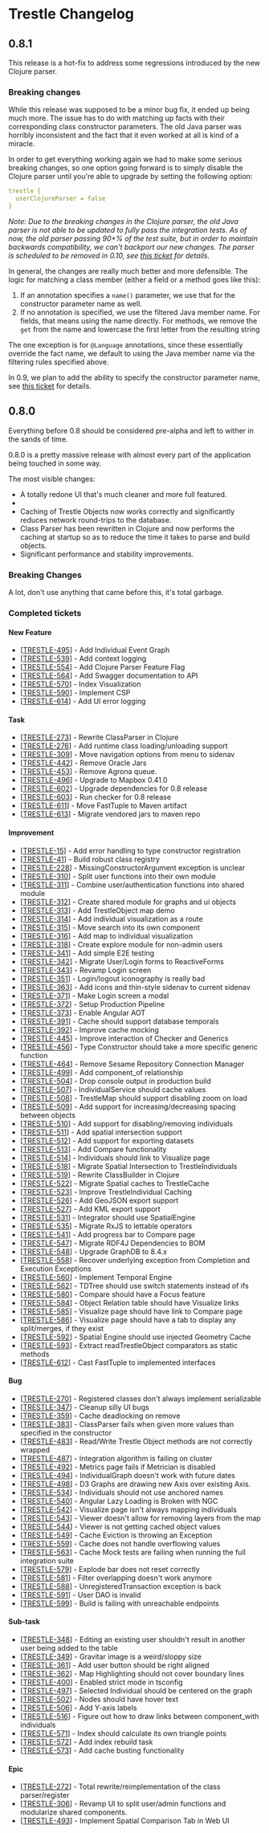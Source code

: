 # Trestle Changelog


## 0.8.1

This release is a hot-fix to address some regressions introduced by the new Clojure parser.

### Breaking changes

While this release was supposed to be a minor bug fix, it ended up being much more.
The issue has to do with matching up facts with their corresponding class constructor parameters.
The old Java parser was horribly inconsistent and the fact that it even worked at all is kind of a miracle.

In order to get everything working again we had to make some serious breaking changes, 
so one option going forward is to simply disable the Clojure parser until you're able to upgrade by setting the following option: 

```yaml
trestle {
  userClojureParser = false
}
```

_Note: Due to the breaking changes in the Clojure parser, 
the old Java parser is not able to be updated to fully pass the integration tests.
As of now, the old parser passing 90+% of the test suite, 
but in order to maintain backwards compatibility, we can't backport our new changes.
The parser is scheduled to be removed in 0.10, see [this ticket](https://development.nickrobison.com:2096/jira/browse/TRESTLE-653) for details._  

In general, the changes are really much better and more defensible. 
The logic for matching a class member (either a field or a method goes like this):

1. If an annotation specifies a `name()` parameter, we use that for the constructor parameter name as well.
2. If no annotation is specified, we use the filtered Java member name. 
For fields, that means using the name directly. For methods, we remove the `get` from the name and lowercase the first letter from the resulting string

The one exception is for `@Language` annotations, since these essentially override the fact name, 
we default to using the Java member name via the filtering rules specified above.

In 0.9, we plan to add the ability to specify the constructor parameter name, see [this ticket](https://development.nickrobison.com:2096/jira/browse/TRESTLE-654) for details.

## 0.8.0

Everything before 0.8 should be considered pre-alpha and left to wither in the sands of time.

0.8.0 is a pretty massive release with almost every part of the application being touched in some way.

The most visible changes:

* A totally redone UI that's much cleaner and more full featured.
* 
* Caching of Trestle Objects now works correctly and significantly reduces network round-trips to the database.
* Class Parser has been rewritten in Clojure and now performs the caching at startup so as to reduce the time it takes to parse and build objects.
* Significant performance and stability improvements.

### Breaking Changes

A lot, don't use anything that came before this, it's total garbage. 

### Completed tickets
    
<h4>        New Feature
</h4>
<ul>
<li>[<a href='https://development.nickrobison.com:2096/jira/browse/TRESTLE-495'>TRESTLE-495</a>] -         Add Individual Event Graph
</li>
<li>[<a href='https://development.nickrobison.com:2096/jira/browse/TRESTLE-539'>TRESTLE-539</a>] -         Add context logging
</li>
<li>[<a href='https://development.nickrobison.com:2096/jira/browse/TRESTLE-554'>TRESTLE-554</a>] -         Add Clojure Parser Feature Flag
</li>
<li>[<a href='https://development.nickrobison.com:2096/jira/browse/TRESTLE-564'>TRESTLE-564</a>] -         Add Swagger documentation to API
</li>
<li>[<a href='https://development.nickrobison.com:2096/jira/browse/TRESTLE-570'>TRESTLE-570</a>] -         Index Visualization
</li>
<li>[<a href='https://development.nickrobison.com:2096/jira/browse/TRESTLE-590'>TRESTLE-590</a>] -         Implement CSP
</li>
<li>[<a href='https://development.nickrobison.com:2096/jira/browse/TRESTLE-614'>TRESTLE-614</a>] -         Add UI error logging
</li>
</ul>
    
<h4>        Task
</h4>
<ul>
<li>[<a href='https://development.nickrobison.com:2096/jira/browse/TRESTLE-273'>TRESTLE-273</a>] -         Rewrite ClassParser in Clojure
</li>
<li>[<a href='https://development.nickrobison.com:2096/jira/browse/TRESTLE-276'>TRESTLE-276</a>] -         Add runtime class loading/unloading support
</li>
<li>[<a href='https://development.nickrobison.com:2096/jira/browse/TRESTLE-309'>TRESTLE-309</a>] -         Move navigation options from menu to sidenav
</li>
<li>[<a href='https://development.nickrobison.com:2096/jira/browse/TRESTLE-442'>TRESTLE-442</a>] -         Remove Oracle Jars
</li>
<li>[<a href='https://development.nickrobison.com:2096/jira/browse/TRESTLE-453'>TRESTLE-453</a>] -         Remove Agrona queue.
</li>
<li>[<a href='https://development.nickrobison.com:2096/jira/browse/TRESTLE-496'>TRESTLE-496</a>] -         Upgrade to Mapbox 0.41.0
</li>
<li>[<a href='https://development.nickrobison.com:2096/jira/browse/TRESTLE-602'>TRESTLE-602</a>] -         Upgrade dependencies for 0.8 release
</li>
<li>[<a href='https://development.nickrobison.com:2096/jira/browse/TRESTLE-603'>TRESTLE-603</a>] -         Run checker for 0.8 release
</li>
<li>[<a href='https://development.nickrobison.com:2096/jira/browse/TRESTLE-611'>TRESTLE-611</a>] -         Move FastTuple to Maven artifact
</li>
<li>[<a href='https://development.nickrobison.com:2096/jira/browse/TRESTLE-613'>TRESTLE-613</a>] -         Migrate vendored jars to maven repo
</li>
</ul>
    
<h4>        Improvement
</h4>
<ul>
<li>[<a href='https://development.nickrobison.com:2096/jira/browse/TRESTLE-15'>TRESTLE-15</a>] -         Add error handling to type constructor registration
</li>
<li>[<a href='https://development.nickrobison.com:2096/jira/browse/TRESTLE-41'>TRESTLE-41</a>] -         Build robust class registry
</li>
<li>[<a href='https://development.nickrobison.com:2096/jira/browse/TRESTLE-228'>TRESTLE-228</a>] -         MissingConstructorArgument exception is unclear
</li>
<li>[<a href='https://development.nickrobison.com:2096/jira/browse/TRESTLE-310'>TRESTLE-310</a>] -         Split user functions into their own module
</li>
<li>[<a href='https://development.nickrobison.com:2096/jira/browse/TRESTLE-311'>TRESTLE-311</a>] -         Combine user/authentication functions into shared module
</li>
<li>[<a href='https://development.nickrobison.com:2096/jira/browse/TRESTLE-312'>TRESTLE-312</a>] -         Create shared module for graphs and ui objects
</li>
<li>[<a href='https://development.nickrobison.com:2096/jira/browse/TRESTLE-313'>TRESTLE-313</a>] -         Add TrestleObject map demo
</li>
<li>[<a href='https://development.nickrobison.com:2096/jira/browse/TRESTLE-314'>TRESTLE-314</a>] -         Add individual visualization as a route
</li>
<li>[<a href='https://development.nickrobison.com:2096/jira/browse/TRESTLE-315'>TRESTLE-315</a>] -         Move search into its own component
</li>
<li>[<a href='https://development.nickrobison.com:2096/jira/browse/TRESTLE-316'>TRESTLE-316</a>] -         Add map to individual visualization
</li>
<li>[<a href='https://development.nickrobison.com:2096/jira/browse/TRESTLE-318'>TRESTLE-318</a>] -         Create explore module for non-admin users
</li>
<li>[<a href='https://development.nickrobison.com:2096/jira/browse/TRESTLE-341'>TRESTLE-341</a>] -         Add simple E2E testing
</li>
<li>[<a href='https://development.nickrobison.com:2096/jira/browse/TRESTLE-342'>TRESTLE-342</a>] -         Migrate User/Login forms to ReactiveForms
</li>
<li>[<a href='https://development.nickrobison.com:2096/jira/browse/TRESTLE-343'>TRESTLE-343</a>] -         Revamp Login screen
</li>
<li>[<a href='https://development.nickrobison.com:2096/jira/browse/TRESTLE-351'>TRESTLE-351</a>] -         Login/logout iconography is really bad
</li>
<li>[<a href='https://development.nickrobison.com:2096/jira/browse/TRESTLE-363'>TRESTLE-363</a>] -         Add icons and thin-style sidenav to current sidenav
</li>
<li>[<a href='https://development.nickrobison.com:2096/jira/browse/TRESTLE-371'>TRESTLE-371</a>] -         Make Login screen a modal
</li>
<li>[<a href='https://development.nickrobison.com:2096/jira/browse/TRESTLE-372'>TRESTLE-372</a>] -         Setup Production Pipeline
</li>
<li>[<a href='https://development.nickrobison.com:2096/jira/browse/TRESTLE-373'>TRESTLE-373</a>] -         Enable Angular AOT
</li>
<li>[<a href='https://development.nickrobison.com:2096/jira/browse/TRESTLE-391'>TRESTLE-391</a>] -         Cache should support database temporals
</li>
<li>[<a href='https://development.nickrobison.com:2096/jira/browse/TRESTLE-392'>TRESTLE-392</a>] -         Improve cache mocking
</li>
<li>[<a href='https://development.nickrobison.com:2096/jira/browse/TRESTLE-445'>TRESTLE-445</a>] -         Improve interaction of Checker and Generics
</li>
<li>[<a href='https://development.nickrobison.com:2096/jira/browse/TRESTLE-456'>TRESTLE-456</a>] -         Type Constructor should take a more specific generic function
</li>
<li>[<a href='https://development.nickrobison.com:2096/jira/browse/TRESTLE-464'>TRESTLE-464</a>] -         Remove Sesame Repository Connection Manager
</li>
<li>[<a href='https://development.nickrobison.com:2096/jira/browse/TRESTLE-499'>TRESTLE-499</a>] -         Add component_of relationship
</li>
<li>[<a href='https://development.nickrobison.com:2096/jira/browse/TRESTLE-504'>TRESTLE-504</a>] -         Drop console output in production build
</li>
<li>[<a href='https://development.nickrobison.com:2096/jira/browse/TRESTLE-507'>TRESTLE-507</a>] -         IndividualService should cache values
</li>
<li>[<a href='https://development.nickrobison.com:2096/jira/browse/TRESTLE-508'>TRESTLE-508</a>] -         TrestleMap should support disabling zoom on load
</li>
<li>[<a href='https://development.nickrobison.com:2096/jira/browse/TRESTLE-509'>TRESTLE-509</a>] -         Add support for increasing/decreasing spacing between objects
</li>
<li>[<a href='https://development.nickrobison.com:2096/jira/browse/TRESTLE-510'>TRESTLE-510</a>] -         Add support for disabling/removing individuals
</li>
<li>[<a href='https://development.nickrobison.com:2096/jira/browse/TRESTLE-511'>TRESTLE-511</a>] -         Add spatial intersection support
</li>
<li>[<a href='https://development.nickrobison.com:2096/jira/browse/TRESTLE-512'>TRESTLE-512</a>] -         Add support for exporting datasets
</li>
<li>[<a href='https://development.nickrobison.com:2096/jira/browse/TRESTLE-513'>TRESTLE-513</a>] -         Add Compare functionality
</li>
<li>[<a href='https://development.nickrobison.com:2096/jira/browse/TRESTLE-514'>TRESTLE-514</a>] -         Individuals should link to Visualize page
</li>
<li>[<a href='https://development.nickrobison.com:2096/jira/browse/TRESTLE-518'>TRESTLE-518</a>] -         Migrate Spatial Intersection to TrestleIndividuals
</li>
<li>[<a href='https://development.nickrobison.com:2096/jira/browse/TRESTLE-519'>TRESTLE-519</a>] -         Rewrite ClassBuilder in Clojure
</li>
<li>[<a href='https://development.nickrobison.com:2096/jira/browse/TRESTLE-522'>TRESTLE-522</a>] -         Migrate Spatial caches to TrestleCache
</li>
<li>[<a href='https://development.nickrobison.com:2096/jira/browse/TRESTLE-523'>TRESTLE-523</a>] -         Improve TrestleIndividual Caching
</li>
<li>[<a href='https://development.nickrobison.com:2096/jira/browse/TRESTLE-526'>TRESTLE-526</a>] -         Add GeoJSON export support
</li>
<li>[<a href='https://development.nickrobison.com:2096/jira/browse/TRESTLE-527'>TRESTLE-527</a>] -         Add KML export support
</li>
<li>[<a href='https://development.nickrobison.com:2096/jira/browse/TRESTLE-531'>TRESTLE-531</a>] -         Integrator should use SpatialEngine
</li>
<li>[<a href='https://development.nickrobison.com:2096/jira/browse/TRESTLE-535'>TRESTLE-535</a>] -         Migrate RxJS to lettable operators
</li>
<li>[<a href='https://development.nickrobison.com:2096/jira/browse/TRESTLE-541'>TRESTLE-541</a>] -         Add progress bar to Compare page
</li>
<li>[<a href='https://development.nickrobison.com:2096/jira/browse/TRESTLE-547'>TRESTLE-547</a>] -         Migrate RDF4J Dependencies to BOM
</li>
<li>[<a href='https://development.nickrobison.com:2096/jira/browse/TRESTLE-548'>TRESTLE-548</a>] -         Upgrade GraphDB to 8.4.x
</li>
<li>[<a href='https://development.nickrobison.com:2096/jira/browse/TRESTLE-558'>TRESTLE-558</a>] -         Recover underlying exception from Completion and Execution Exceptions
</li>
<li>[<a href='https://development.nickrobison.com:2096/jira/browse/TRESTLE-560'>TRESTLE-560</a>] -         Implement Temporal Engine
</li>
<li>[<a href='https://development.nickrobison.com:2096/jira/browse/TRESTLE-562'>TRESTLE-562</a>] -         TDTree should use switch statements instead of ifs
</li>
<li>[<a href='https://development.nickrobison.com:2096/jira/browse/TRESTLE-580'>TRESTLE-580</a>] -         Compare should have a Focus feature
</li>
<li>[<a href='https://development.nickrobison.com:2096/jira/browse/TRESTLE-584'>TRESTLE-584</a>] -         Object Relation table should have Visualize links
</li>
<li>[<a href='https://development.nickrobison.com:2096/jira/browse/TRESTLE-585'>TRESTLE-585</a>] -         Visualize page should have link to Compare page
</li>
<li>[<a href='https://development.nickrobison.com:2096/jira/browse/TRESTLE-586'>TRESTLE-586</a>] -         Visualize page should have a tab to display any split/merges, if they exist
</li>
<li>[<a href='https://development.nickrobison.com:2096/jira/browse/TRESTLE-592'>TRESTLE-592</a>] -         Spatial Engine should use injected Geometry Cache
</li>
<li>[<a href='https://development.nickrobison.com:2096/jira/browse/TRESTLE-593'>TRESTLE-593</a>] -         Extract readTrestleObject comparators as static methods 
</li>
<li>[<a href='https://development.nickrobison.com:2096/jira/browse/TRESTLE-612'>TRESTLE-612</a>] -         Cast FastTuple to implemented interfaces
</li>
</ul>
    
<h4>        Bug
</h4>
<ul>
<li>[<a href='https://development.nickrobison.com:2096/jira/browse/TRESTLE-270'>TRESTLE-270</a>] -         Registered classes don&#39;t always implement serializable
</li>
<li>[<a href='https://development.nickrobison.com:2096/jira/browse/TRESTLE-347'>TRESTLE-347</a>] -         Cleanup silly UI bugs
</li>
<li>[<a href='https://development.nickrobison.com:2096/jira/browse/TRESTLE-359'>TRESTLE-359</a>] -         Cache deadlocking on remove
</li>
<li>[<a href='https://development.nickrobison.com:2096/jira/browse/TRESTLE-383'>TRESTLE-383</a>] -         ClassParser fails when given more values than specified in the constructor
</li>
<li>[<a href='https://development.nickrobison.com:2096/jira/browse/TRESTLE-483'>TRESTLE-483</a>] -         Read/Write Trestle Object methods are not correctly wrapped
</li>
<li>[<a href='https://development.nickrobison.com:2096/jira/browse/TRESTLE-487'>TRESTLE-487</a>] -         Integration algorithm is failing on cluster
</li>
<li>[<a href='https://development.nickrobison.com:2096/jira/browse/TRESTLE-492'>TRESTLE-492</a>] -         Metrics page fails if Metrician is disabled
</li>
<li>[<a href='https://development.nickrobison.com:2096/jira/browse/TRESTLE-494'>TRESTLE-494</a>] -         IndividualGraph doesn&#39;t work with future dates
</li>
<li>[<a href='https://development.nickrobison.com:2096/jira/browse/TRESTLE-498'>TRESTLE-498</a>] -         D3 Graphs are drawing new Axis over existing Axis.
</li>
<li>[<a href='https://development.nickrobison.com:2096/jira/browse/TRESTLE-534'>TRESTLE-534</a>] -         Individuals should not use anchored names
</li>
<li>[<a href='https://development.nickrobison.com:2096/jira/browse/TRESTLE-540'>TRESTLE-540</a>] -         Angular Lazy Loading is Broken with NGC
</li>
<li>[<a href='https://development.nickrobison.com:2096/jira/browse/TRESTLE-542'>TRESTLE-542</a>] -         Visualize page isn&#39;t always mapping individuals
</li>
<li>[<a href='https://development.nickrobison.com:2096/jira/browse/TRESTLE-543'>TRESTLE-543</a>] -         Viewer doesn&#39;t allow for removing layers from the map
</li>
<li>[<a href='https://development.nickrobison.com:2096/jira/browse/TRESTLE-544'>TRESTLE-544</a>] -         Viewer is not getting cached object values
</li>
<li>[<a href='https://development.nickrobison.com:2096/jira/browse/TRESTLE-549'>TRESTLE-549</a>] -         Cache Eviction is throwing an Exception
</li>
<li>[<a href='https://development.nickrobison.com:2096/jira/browse/TRESTLE-559'>TRESTLE-559</a>] -         Cache does not handle overflowing values
</li>
<li>[<a href='https://development.nickrobison.com:2096/jira/browse/TRESTLE-563'>TRESTLE-563</a>] -         Cache Mock tests are failing when running the full integration suite
</li>
<li>[<a href='https://development.nickrobison.com:2096/jira/browse/TRESTLE-579'>TRESTLE-579</a>] -         Explode bar does not reset correctly
</li>
<li>[<a href='https://development.nickrobison.com:2096/jira/browse/TRESTLE-581'>TRESTLE-581</a>] -         Filter overlapping doesn&#39;t work anymore
</li>
<li>[<a href='https://development.nickrobison.com:2096/jira/browse/TRESTLE-588'>TRESTLE-588</a>] -         UnregisteredTransaction exception is back
</li>
<li>[<a href='https://development.nickrobison.com:2096/jira/browse/TRESTLE-591'>TRESTLE-591</a>] -         User DAO is invalid
</li>
<li>[<a href='https://development.nickrobison.com:2096/jira/browse/TRESTLE-599'>TRESTLE-599</a>] -         Build is failing with unreachable endpoints
</li>
</ul>
    
<h4>        Sub-task
</h4>
<ul>
<li>[<a href='https://development.nickrobison.com:2096/jira/browse/TRESTLE-348'>TRESTLE-348</a>] -         Editing an existing user shouldn&#39;t result in another user being added to the table
</li>
<li>[<a href='https://development.nickrobison.com:2096/jira/browse/TRESTLE-349'>TRESTLE-349</a>] -         Gravitar image is a weird/sloppy size
</li>
<li>[<a href='https://development.nickrobison.com:2096/jira/browse/TRESTLE-361'>TRESTLE-361</a>] -         Add user button should be right aligned
</li>
<li>[<a href='https://development.nickrobison.com:2096/jira/browse/TRESTLE-362'>TRESTLE-362</a>] -         Map Highlighting should not cover boundary lines
</li>
<li>[<a href='https://development.nickrobison.com:2096/jira/browse/TRESTLE-400'>TRESTLE-400</a>] -         Enabled strict mode in tsconfig
</li>
<li>[<a href='https://development.nickrobison.com:2096/jira/browse/TRESTLE-497'>TRESTLE-497</a>] -         Selected Individual should be centered on the graph
</li>
<li>[<a href='https://development.nickrobison.com:2096/jira/browse/TRESTLE-502'>TRESTLE-502</a>] -         Nodes should have hover text
</li>
<li>[<a href='https://development.nickrobison.com:2096/jira/browse/TRESTLE-506'>TRESTLE-506</a>] -         Add Y-axis labels
</li>
<li>[<a href='https://development.nickrobison.com:2096/jira/browse/TRESTLE-516'>TRESTLE-516</a>] -         Figure out how to draw links between component_with individuals
</li>
<li>[<a href='https://development.nickrobison.com:2096/jira/browse/TRESTLE-571'>TRESTLE-571</a>] -         Index should calculate its own triangle points
</li>
<li>[<a href='https://development.nickrobison.com:2096/jira/browse/TRESTLE-572'>TRESTLE-572</a>] -         Add index rebuild task
</li>
<li>[<a href='https://development.nickrobison.com:2096/jira/browse/TRESTLE-573'>TRESTLE-573</a>] -         Add cache busting functionality
</li>
</ul>
        
<h4>        Epic
</h4>
<ul>
<li>[<a href='https://development.nickrobison.com:2096/jira/browse/TRESTLE-272'>TRESTLE-272</a>] -         Total rewrite/reimplementation of the class parser/register
</li>
<li>[<a href='https://development.nickrobison.com:2096/jira/browse/TRESTLE-306'>TRESTLE-306</a>] -         Revamp UI to split user/admin functions and modularize shared components.
</li>
<li>[<a href='https://development.nickrobison.com:2096/jira/browse/TRESTLE-493'>TRESTLE-493</a>] -         Implement Spatial Comparison Tab in Web UI
</li>
</ul>
